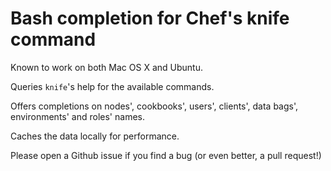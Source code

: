 Bash completion for Chef's knife command
========================================

Known to work on both Mac OS X and Ubuntu.

Queries `knife`'s help for the available commands.

Offers completions on nodes', cookbooks', users', clients', data bags', environments' and roles' names. 

Caches the data locally for performance.

Please open a Github issue if you find a bug (or even better, a pull request!)
